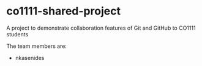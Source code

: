 # co1111-shared-project
A project to demonstrate collaboration features of Git and GitHub to CO1111 students

The team members are:
- nkasenides

